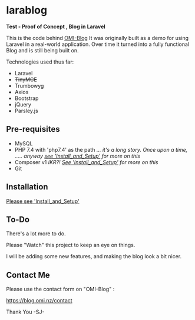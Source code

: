 # larablog  

**Test - Proof of Concept , Blog in Laravel**

This is the code behind [OMI-Blog](https://blog.omi.nz/ "OMI-Blog")
It was originally built as a demo for using Laravel in a real-world application.
Over time it turned into a fully functional Blog and is still being built on.

Technologies used thus far:
- Laravel
- ~~TinyMCE~~
- Trumbowyg
- Axios
- Bootstrap
- jQuery
- Parsley.js


## Pre-requisites

- MySQL
- PHP 7.4 with 'php7.4' as the path _... it's a long story. Once upon a time, ..... anyway [see 'Install_and_Setup'](Install_and_Setup.md) for more on this_
- Composer v1 _IKR?! [See 'Install_and_Setup'](Install_and_Setup.md) for more on this_
- Git

## Installation


[Please see 'Install_and_Setup'](Install_and_Setup.md)

## To-Do

There's a lot more to do.

Please "Watch" this project to keep an eye on things.

I will be adding some new features, and making the blog look a bit nicer.

## Contact Me

Please use the contact form on "OMI-Blog" :

<a href="https://blog.omi.nz/contact" target="_blank">https://blog.omi.nz/contact</a>


Thank You
 -SJ-
 

